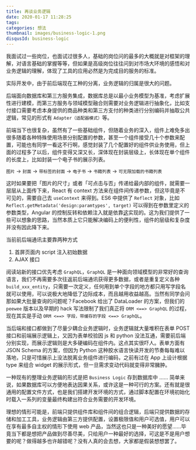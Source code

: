 ```yaml
---
title: 再谈业务逻辑
date: 2020-01-17 11:28:25
tags:
categories: 想法
thumbnail: images/business-logic-1.png
disqusId: business-logic
---
```


我面试过一些岗位，也面试过很多人，基础的岗位问的最多的大概就是对框架的理解，对语言基础的掌握等等，但如果是高级岗位往往问到对市场大环境的感悟和对业务逻辑的理解，体现了工具的应用必然是为完成目的服务的标准。

实际开发中，由于前后端现在工种的分离，业务逻辑的归属是很大的问题。

后端面向数据库和第三方服务集成，数据库总是以最小业务模型为基准，考虑扩展性进行建模，而第三方服务与领域模型融合则需要对业务逻辑进行抽象化，比如支付接口需要考虑本身提供的商品种类和第三方支付的种类进行分别编码并抽取公共逻辑，常见的形式有 `Adapter（适配器模式）`等。

前端当下也很复杂，虽然有了一些基础组件，但随着业务的深入，组件上难免多出很多随着各种特殊使用场景分别配置的参数，甚至一个组件接受几十个参数来配置，可能也有同学一看这不行啊，感觉封装了几个配置好的组件供业务使用，但上面的过程多了以后，组件变得又深又长，深体现在封装层级上，长体现在单个组件的长度上，比如封装一个电子书的展示列表。

`图片` -> `封面` -> `带标签的封面` -> `电子书` -> `书籍列表` -> `可无限加载的书籍列表`

这时如果要把「图片的尺寸」或者「可点击与否」传递给最内部的组件，就需要一层层从上面传下来，React 有 context 方法来在组件间传递参数，但这毕竟是不可见的，需要自己去 `useContext` 来得到。ES6 中提供了 `Reflect` 对象，比如 `Reflect.getMetadata('design:paramtypes', target)` 可以得到在参数里定义的参数类型，Angular 的控制反转和依赖注入就是依靠[这](https://jkchao.github.io/typescript-book-chinese/tips/metadata.html#%E6%8E%A7%E5%88%B6%E5%8F%8D%E8%BD%AC%E5%92%8C%E4%BE%9D%E8%B5%96%E6%B3%A8%E5%85%A5)实现的。这为我们提供了一些可以想象的思路，当然本质上它只能解决编码上的便利性，组件的层级和复杂度并没有因此降下来。

当前前后端通讯主要靠两种方式

1. 首屏页面内 script 注入初始数据
2. AJAX 接口

阅读站新的接口优先考虑 `GraphQL`，`GraphQL` 是一种面向领域模型的非常好的查询语言，我们不再需要多次往返前后端通讯获得更多数据，或者是重复定义各种 `build_xxx_entity`，只需要一次定义，任何用到单个字段的地方都只用写字段名就可以使用，可以说极大地降低了边际成本，而且越用收益越高。当然有同学会问那如果大批量查询的问题呢？Facebook 给出了 DataLoader 的方案，但我们的 `peewee` 版本以及早期的 hack 写法限制了我们真正将 `ORM <==> GraphQL` 的过程，现在其实是手动 `ORM <==> 字段，带缓存的字段 <==> GraphQL`。

当后端和接口都做到了尽量少耦合业务逻辑时，业务逻辑就大量堆积在表单 POST 接口和前端展示逻辑上，又因为表单校验因 js 和 python 没法互通，需要前后端分别实现，而展示逻辑则是大多硬编码在组件内。这点其实很吓人。表单方面有 JSON Schema 的方案，但因为 Python 这种胶水语言快读开发的节奏每每难以落地，只是可惜展示上没法脱离业务组件进行编码，之前有过在 App 上设计根据 type 来组合 widget 的展示形式，但一旦需求变动代码就变得非常臃肿。

一种现有的整理业务逻辑的形式是把 `Business Logic` 存到数据库中 …… 简单来说，如果数据库可以方便地表达因果关系，或许这是一种可行的方案。还有就是很通用的配置文件方式，也是我们搭建开发环境的方式，通过脚本配置在环境初始化时载入一系列的变量最终构建出符合业务需要的开发环境。

理想的情形可能是，前端只提供组件库和组件间的组合逻辑，后端只提供数据的存储和加工工具，业务逻辑由第三方提供配置，设置极限值和用户可选值，用户可以在享有最多自主权的情形下使用 web 产品，当然这也只是一种美好的愿望……毕竟当下都是想把产品做到尽善尽美，只给用户一种最好的选择，可这是不是用户想要的呢？做得越多也许越错呢？没有人真的会去想，大家都是假装想想罢了。